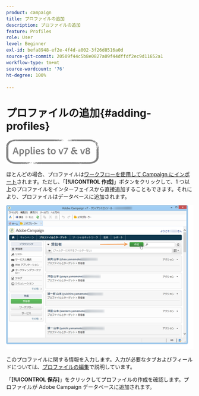 ```yaml
---
product: campaign
title: プロファイルの追加
description: プロファイルの追加
feature: Profiles
role: User
level: Beginner
exl-id: befa8948-ef2e-4f4d-a002-3f26d8516a0d
source-git-commit: 20509f44c5b8e0827a09f44dffdf2ec9d11652a1
workflow-type: tm+mt
source-wordcount: '76'
ht-degree: 100%

---
```


# プロファイルの追加{#adding-profiles}

![](../../assets/common.svg)

ほとんどの場合、プロファイルは[ワークフローを使用して Campaign にインポート](../../platform/using/import-export-workflows.md)されます。ただし、「**[!UICONTROL 作成]**」ボタンをクリックして、1 つ以上のプロファイルをインターフェイスから直接追加することもできます。それにより、プロファイルはデータベースに追加されます。

![](assets/s_ncs_user_profile_add.png)

このプロファイルに関する情報を入力します。入力が必要なタブおよびフィールドについては、[プロファイルの編集](../../platform/using/editing-a-profile.md)で説明しています。

「**[!UICONTROL 保存]**」をクリックしてプロファイルの作成を確認します。プロファイルが Adobe Campaign データベースに追加されます。
